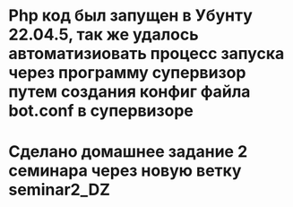 # Php код был запущен в Убунту 22.04.5, так же удалось автоматизиовать процесс запуска через программу супервизор путем создания конфиг файла bot.conf в супервизоре

# Сделано домашнее задание 2 семинара через новую ветку seminar2_DZ
